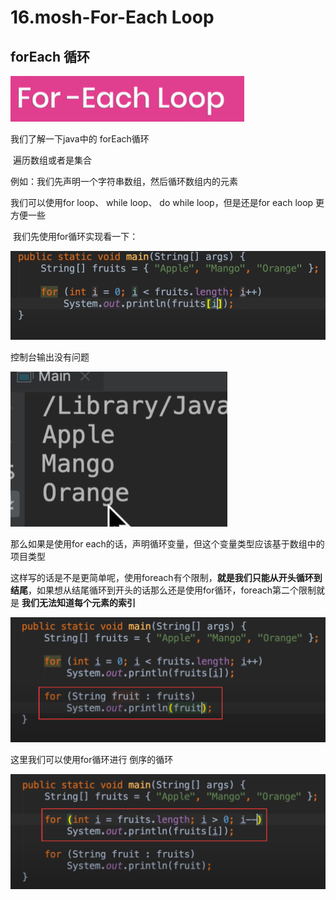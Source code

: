 

# 16.mosh-For-Each Loop

 ## forEach 循环

![1648389439563](../../../.vuepress/public/images/1648389439563.png)



我们了解一下java中的 forEach循环

​		遍历数组或者是集合



例如：我们先声明一个字符串数组，然后循环数组内的元素

我们可以使用for loop、 while loop、 do while loop，但是还是for each loop 更方便一些

​	我们先使用for循环实现看一下：

![1648390250956](../../../.vuepress/public/images/1648390250956.png)



控制台输出没有问题

![1648390269404](../../../.vuepress/public/images/1648390269404.png)



那么如果是使用for each的话，声明循环变量，但这个变量类型应该基于数组中的项目类型

​	这样写的话是不是更简单呢，使用foreach有个限制，**就是我们只能从开头循环到结尾**，如果想从结尾循环到开头的话那么还是使用for循环，foreach第二个限制就是 **我们无法知道每个元素的索引**

![1648390437755](../../../.vuepress/public/images/1648390437755.png)



这里我们可以使用for循环进行 倒序的循环

![1648390606455](../../../.vuepress/public/images/1648390606455.png)



































































































































































































